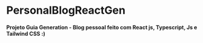 # PersonalBlogReactGen

#### Projeto Guia Generation - Blog pessoal feito com React js, Typescript, Js e Tailwind CSS :)
